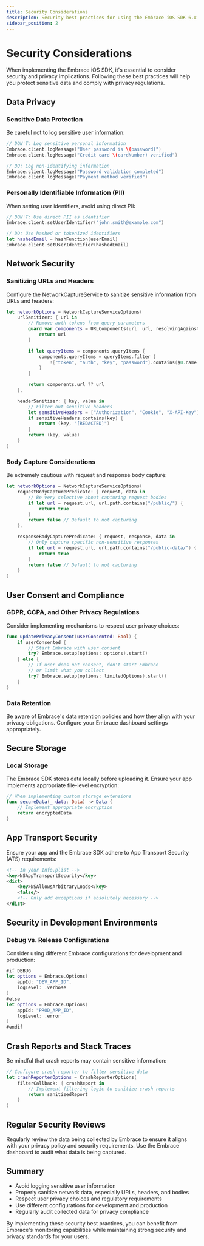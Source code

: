 ```yaml
---
title: Security Considerations
description: Security best practices for using the Embrace iOS SDK 6.x
sidebar_position: 2
---
```


# Security Considerations

When implementing the Embrace iOS SDK, it's essential to consider security and privacy implications. Following these best practices will help you protect sensitive data and comply with privacy regulations.

## Data Privacy

### Sensitive Data Protection

Be careful not to log sensitive user information:

```swift
// DON'T: Log sensitive personal information
Embrace.client.logMessage("User password is \(password)")
Embrace.client.logMessage("Credit card \(cardNumber) verified")

// DO: Log non-identifying information
Embrace.client.logMessage("Password validation completed")
Embrace.client.logMessage("Payment method verified")
```

### Personally Identifiable Information (PII)

When setting user identifiers, avoid using direct PII:

```swift
// DON'T: Use direct PII as identifier
Embrace.client.setUserIdentifier("john.smith@example.com")

// DO: Use hashed or tokenized identifiers
let hashedEmail = hashFunction(userEmail)
Embrace.client.setUserIdentifier(hashedEmail)
```

## Network Security

### Sanitizing URLs and Headers

Configure the NetworkCaptureService to sanitize sensitive information from URLs and headers:

```swift
let networkOptions = NetworkCaptureServiceOptions(
    urlSanitizer: { url in
        // Remove auth tokens from query parameters
        guard var components = URLComponents(url: url, resolvingAgainstBaseURL: false) else {
            return url
        }

        if let queryItems = components.queryItems {
            components.queryItems = queryItems.filter { 
                !["token", "auth", "key", "password"].contains($0.name.lowercased()) 
            }
        }

        return components.url ?? url
    },

    headerSanitizer: { key, value in
        // Filter out sensitive headers
        let sensitiveHeaders = ["Authorization", "Cookie", "X-API-Key"]
        if sensitiveHeaders.contains(key) {
            return (key, "[REDACTED]")
        }
        return (key, value)
    }
)
```

### Body Capture Considerations

Be extremely cautious with request and response body capture:

```swift
let networkOptions = NetworkCaptureServiceOptions(
    requestBodyCapturePredicate: { request, data in
        // Be very selective about capturing request bodies
        if let url = request.url, url.path.contains("/public/") {
            return true
        }
        return false // Default to not capturing
    },

    responseBodyCapturePredicate: { request, response, data in
        // Only capture specific non-sensitive responses
        if let url = request.url, url.path.contains("/public-data/") {
            return true
        }
        return false // Default to not capturing
    }
)
```

## User Consent and Compliance

### GDPR, CCPA, and Other Privacy Regulations

Consider implementing mechanisms to respect user privacy choices:

```swift
func updatePrivacyConsent(userConsented: Bool) {
    if userConsented {
        // Start Embrace with user consent
        try? Embrace.setup(options: options).start()
    } else {
        // If user does not consent, don't start Embrace
        // or limit what you collect
        try? Embrace.setup(options: limitedOptions).start()
    }
}
```

### Data Retention

Be aware of Embrace's data retention policies and how they align with your privacy obligations. Configure your Embrace dashboard settings appropriately.

## Secure Storage

### Local Storage

The Embrace SDK stores data locally before uploading it. Ensure your app implements appropriate file-level encryption:

```swift
// When implementing custom storage extensions
func secureData(_ data: Data) -> Data {
    // Implement appropriate encryption
    return encryptedData
}
```

## App Transport Security

Ensure your app and the Embrace SDK adhere to App Transport Security (ATS) requirements:

```xml
<!-- In your Info.plist -->
<key>NSAppTransportSecurity</key>
<dict>
    <key>NSAllowsArbitraryLoads</key>
    <false/>
    <!-- Only add exceptions if absolutely necessary -->
</dict>
```

## Security in Development Environments

### Debug vs. Release Configurations

Consider using different Embrace configurations for development and production:

```swift
#if DEBUG
let options = Embrace.Options(
    appId: "DEV_APP_ID",
    logLevel: .verbose
)
#else
let options = Embrace.Options(
    appId: "PROD_APP_ID",
    logLevel: .error
)
#endif
```

## Crash Reports and Stack Traces

Be mindful that crash reports may contain sensitive information:

```swift
// Configure crash reporter to filter sensitive data
let crashReporterOptions = CrashReporterOptions(
    filterCallback: { crashReport in
        // Implement filtering logic to sanitize crash reports
        return sanitizedReport
    }
)
```

## Regular Security Reviews

Regularly review the data being collected by Embrace to ensure it aligns with your privacy policy and security requirements. Use the Embrace dashboard to audit what data is being captured.

## Summary

- Avoid logging sensitive user information
- Properly sanitize network data, especially URLs, headers, and bodies
- Respect user privacy choices and regulatory requirements
- Use different configurations for development and production
- Regularly audit collected data for privacy compliance

By implementing these security best practices, you can benefit from Embrace's monitoring capabilities while maintaining strong security and privacy standards for your users.

<!-- TODO: Add information about how Embrace handles data encryption in transit and at rest  -->
